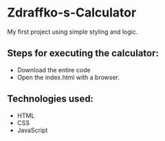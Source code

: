 # Zdraffko-s-Calculator
My first project using simple styling and logic.

## Steps for executing the calculator:
- Download the entire code
- Open the index.html with a browser.

## Technologies used:
- HTML
- CSS
- JavaScript
